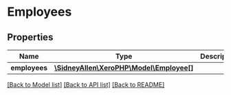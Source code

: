 # Employees

## Properties
Name | Type | Description | Notes
------------ | ------------- | ------------- | -------------
**employees** | [**\SidneyAllen\XeroPHP\Model\Employee[]**](Employee.md) |  | [optional] 

[[Back to Model list]](../README.md#documentation-for-models) [[Back to API list]](../README.md#documentation-for-api-endpoints) [[Back to README]](../README.md)


